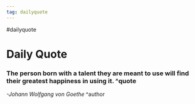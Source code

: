 ```yaml
---
tag: dailyquote
---
```


#dailyquote

# Daily Quote

### The person born with a talent they are meant to use will find their greatest happiness in using it. ^quote
*-Johann Wolfgang von Goethe* ^author
